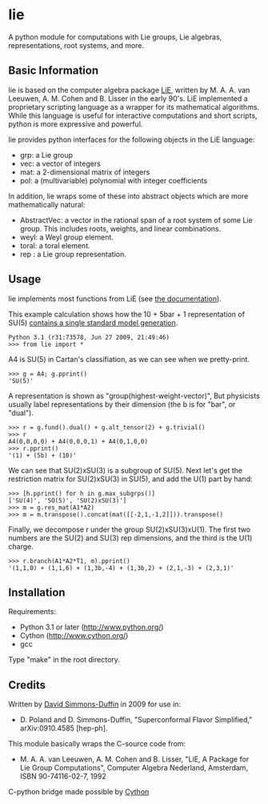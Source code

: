 lie
===

A python module for computations with Lie groups, Lie algebras,
representations, root systems, and more.

Basic Information
-----------------

lie is based on the computer algebra package [LiE](http://www-math.univ-poitiers.fr/~maavl/LiE/),
written by M. A. A. van Leeuwen, A. M. Cohen and B. Lisser in the
early 90's.  LiE implemented a proprietary scripting language as a
wrapper for its mathematical algorithms.  While this language is
useful for interactive computations and short scripts, python is more
expressive and powerful.

lie provides python interfaces for the following objects in the LiE language:

 - grp: a Lie group
 - vec: a vector of integers
 - mat: a 2-dimensional matrix of integers
 - pol: a (multivariable) polynomial with integer coefficients

In addition, lie wraps some of these into abstract objects which
are more mathematically natural:

 - AbstractVec: a vector in the rational span of a root system of some
   Lie group. This includes roots, weights, and linear combinations.
 - weyl: a Weyl group element.
 - toral: a toral element.
 - rep : a Lie group representation.

Usage
-----

lie implements most functions from LiE
(see [the documentation](http://www-math.univ-poitiers.fr/~maavl/LiEman/manual.pdf)).

This example calculation shows how the 10 + 5bar + 1 representation of
SU(5) [contains a single standard model generation](http://en.wikipedia.org/wiki/Grand_Unified_Theory).

    Python 3.1 (r31:73578, Jun 27 2009, 21:49:46)
    >>> from lie import *

A4 is SU(5) in Cartan's classifiation, as we can see when we
pretty-print.

    >>> g = A4; g.pprint()
    'SU(5)'

A representation is shown as "group(highest-weight-vector)",
But physicists usually label representations by their dimension
(the b is for "bar", or "dual").

    >>> r = g.fund().dual() + g.alt_tensor(2) + g.trivial()
    >>> r
    A4(0,0,0,0) + A4(0,0,0,1) + A4(0,1,0,0)
    >>> r.pprint()
    '(1) + (5b) + (10)'

We can see that SU(2)xSU(3) is a subgroup of SU(5).
Next let's get the restriction matrix for SU(2)xSU(3) in SU(5), and
add the U(1) part by hand:

    >>> [h.pprint() for h in g.max_subgrps()]
    ['SU(4)', 'SO(5)', 'SU(2)xSU(3)']
    >>> m = g.res_mat(A1*A2)
    >>> m = m.transpose().concat(mat([[-2,1,-1,2]])).transpose()

Finally, we decompose r under the group SU(2)xSU(3)xU(1).
The first two numbers are the SU(2) and SU(3) rep dimensions,
and the third is the U(1) charge.

    >>> r.branch(A1*A2*T1, m).pprint() 
    '(1,1,0) + (1,1,6) + (1,3b,-4) + (1,3b,2) + (2,1,-3) + (2,3,1)'

Installation
------------

Requirements:

 - Python 3.1 or later (<http://www.python.org/>)
 - Cython (<http://www.cython.org/>)
 - gcc

Type "make" in the root directory.

Credits
-------

Written by [David Simmons-Duffin](http://davidsd.org) in 2009 for use in:
 
 - D. Poland and D. Simmons-Duffin, "Superconformal Flavor Simplified,"
   arXiv:0910.4585 [hep-ph].

This module basically wraps the C-source code from:

 - M. A. A. van Leeuwen, A. M. Cohen and B. Lisser, "LiE, A Package for
   Lie Group Computations", Computer Algebra Nederland, Amsterdam, ISBN
   90-74116-02-7, 1992

C-python bridge made possible by [Cython](http://www.cython.org/)
